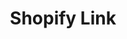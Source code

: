 ---
title: Shopify Link
title_meta: Link your Shopify store to your WordPress Blog
description: "Site Bay offers an app to integrate your blog posts and use session recordings on your Shopify shop"
---
